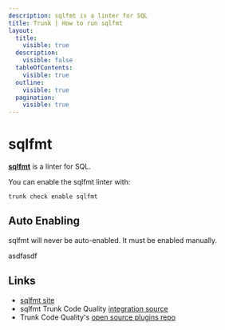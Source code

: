 ```yaml
---
description: sqlfmt is a linter for SQL
title: Trunk | How to run sqlfmt
layout:
  title:
    visible: true
  description:
    visible: false
  tableOfContents:
    visible: true
  outline:
    visible: true
  pagination:
    visible: true
---
```


# sqlfmt

[**sqlfmt**](https://github.com/tconbeer/sqlfmt#readme) is a linter for SQL.

You can enable the sqlfmt linter with:

```shell
trunk check enable sqlfmt
```

## Auto Enabling

sqlfmt will never be auto-enabled. It must be enabled manually.






asdfasdf



## Links

- [sqlfmt site](https://github.com/tconbeer/sqlfmt#readme)
- sqlfmt Trunk Code Quality [integration source](https://github.com/trunk-io/plugins/tree/main/linters/sqlfmt)
- Trunk Code Quality's [open source plugins repo](https://github.com/trunk-io/plugins/tree/main)
